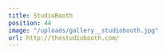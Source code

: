 ```yaml
---
title: StudioBooth
position: 44
image: "/uploads/gallery__studiobooth.jpg"
url: http://thestudiobooth.com/
---
```


